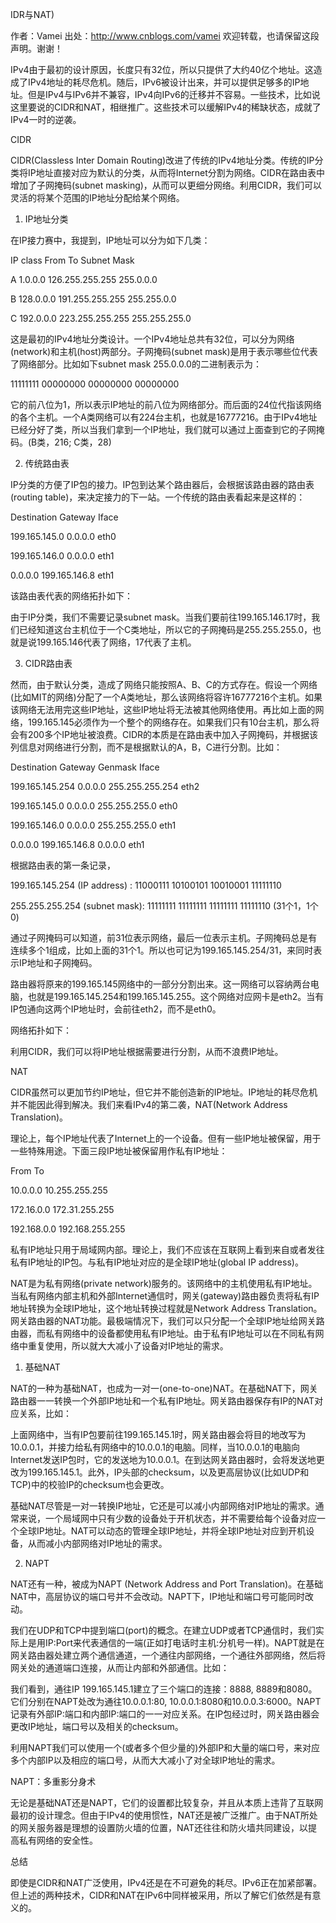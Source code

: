 IDR与NAT)

作者：Vamei 出处：http://www.cnblogs.com/vamei 欢迎转载，也请保留这段声明。谢谢！

 

IPv4由于最初的设计原因，长度只有32位，所以只提供了大约40亿个地址。这造成了IPv4地址的耗尽危机。随后，IPv6被设计出来，并可以提供足够多的IP地址。但是IPv4与IPv6并不兼容，IPv4向IPv6的迁移并不容易。一些技术，比如说这里要说的CIDR和NAT，相继推广。这些技术可以缓解IPv4的稀缺状态，成就了IPv4一时的逆袭。

 

CIDR

CIDR(Classless Inter Domain
Routing)改进了传统的IPv4地址分类。传统的IP分类将IP地址直接对应为默认的分类，从而将Internet分割为网络。CIDR在路由表中增加了子网掩码(subnet
masking)，从而可以更细分网络。利用CIDR，我们可以灵活的将某个范围的IP地址分配给某个网络。

1) IP地址分类

在IP接力赛中，我提到，IP地址可以分为如下几类：

IP class    From          To                 Subnet Mask

A           1.0.0.0       126.255.255.255    255.0.0.0

B           128.0.0.0     191.255.255.255    255.255.0.0

C           192.0.0.0     223.255.255.255    255.255.255.0

这是最初的IPv4地址分类设计。一个IPv4地址总共有32位，可以分为网络(network)和主机(host)两部分。子网掩码(subnet
mask)是用于表示哪些位代表了网络部分。比如如下subnet mask 255.0.0.0的二进制表示为：

11111111 00000000 00000000 00000000

它的前八位为1，所以表示IP地址的前八位为网络部分。而后面的24位代指该网络的各个主机。一个A类网络可以有224台主机，也就是16777216。由于IPv4地址已经分好了类，所以当我们拿到一个IP地址，我们就可以通过上面查到它的子网掩码。(B类，216;
C类，28)

 

2) 传统路由表

IP分类的方便了IP包的接力。IP包到达某个路由器后，会根据该路由器的路由表(routing
table)，来决定接力的下一站。一个传统的路由表看起来是这样的：

Destination        Gateway             Iface

199.165.145.0      0.0.0.0             eth0

199.165.146.0      0.0.0.0             eth1

0.0.0.0            199.165.146.8       eth1

该路由表代表的网络拓扑如下：



 

由于IP分类，我们不需要记录subnet
mask。当我们要前往199.165.146.17时，我们已经知道这台主机位于一个C类地址，所以它的子网掩码是255.255.255.0，也就是说199.165.146代表了网络，17代表了主机。

 

3) CIDR路由表

然而，由于默认分类，造成了网络只能按照A、B、C的方式存在。假设一个网络(比如MIT的网络)分配了一个A类地址，那么该网络将容许16777216个主机。如果该网络无法用完这些IP地址，这些IP地址将无法被其他网络使用。再比如上面的网络，199.165.145必须作为一个整个的网络存在。如果我们只有10台主机，那么将会有200多个IP地址被浪费。CIDR的本质是在路由表中加入子网掩码，并根据该列信息对网络进行分割，而不是根据默认的A，B，C进行分割。比如：

Destination        Gateway             Genmask             Iface

199.165.145.254    0.0.0.0             255.255.255.254     eth2

199.165.145.0      0.0.0.0             255.255.255.0       eth0

199.165.146.0      0.0.0.0             255.255.255.0       eth1

0.0.0.0            199.165.146.8       0.0.0.0             eth1

 

根据路由表的第一条记录，

199.165.145.254 (IP address) : 11000111 10100101 10010001 11111110

255.255.255.254 (subnet mask): 11111111 11111111 11111111 11111110 (31个1，1个0)

 

通过子网掩码可以知道，前31位表示网络，最后一位表示主机。子网掩码总是有连续多个1组成，比如上面的31个1。所以也可记为199.165.145.254/31，来同时表示IP地址和子网掩码。

路由器将原来的199.165.145网络中的一部分分割出来。这一网络可以容纳两台电脑，也就是199.165.145.254和199.165.145.255。这个网络对应网卡是eth2。当有IP包通向这两个IP地址时，会前往eth2，而不是eth0。

 

网络拓扑如下：



 

利用CIDR，我们可以将IP地址根据需要进行分割，从而不浪费IP地址。

 

NAT

CIDR虽然可以更加节约IP地址，但它并不能创造新的IP地址。IP地址的耗尽危机并不能因此得到解决。我们来看IPv4的第二袭，NAT(Network
Address Translation)。

 

理论上，每个IP地址代表了Internet上的一个设备。但有一些IP地址被保留，用于一些特殊用途。下面三段IP地址被保留用作私有IP地址：

From          To             

10.0.0.0      10.255.255.255

172.16.0.0    172.31.255.255

192.168.0.0   192.168.255.255

私有IP地址只用于局域网内部。理论上，我们不应该在互联网上看到来自或者发往私有IP地址的IP包。与私有IP地址对应的是全球IP地址(global
IP address)。

 

NAT是为私有网络(private
network)服务的。该网络中的主机使用私有IP地址。当私有网络内部主机和外部Internet通信时，网关(gateway)路由器负责将私有IP地址转换为全球IP地址，这个地址转换过程就是Network
Address
Translation。网关路由器的NAT功能。最极端情况下，我们可以只分配一个全球IP地址给网关路由器，而私有网络中的设备都使用私有IP地址。由于私有IP地址可以在不同私有网络中重复使用，所以就大大减小了设备对IP地址的需求。

 

1) 基础NAT

NAT的一种为基础NAT，也成为一对一(one-to-one)NAT。在基础NAT下，网关路由器一一转换一个外部IP地址和一个私有IP地址。网关路由器保存有IP的NAT对应关系，比如：



上面网络中，当有IP包要前往199.165.145.1时，网关路由器会将目的地改写为10.0.0.1，并接力给私有网络中的10.0.0.1的电脑。同样，当10.0.0.1的电脑向Internet发送IP包时，它的发送地为10.0.0.1。在到达网关路由器时，会将发送地更改为199.165.145.1。此外，IP头部的checksum，以及更高层协议(比如UDP和TCP)中的校验IP的checksum也会更改。

基础NAT尽管是一对一转换IP地址，它还是可以减小内部网络对IP地址的需求。通常来说，一个局域网中只有少数的设备处于开机状态，并不需要给每个设备对应一个全球IP地址。NAT可以动态的管理全球IP地址，并将全球IP地址对应到开机设备，从而减小内部网络对IP地址的需求。

 

2) NAPT

NAT还有一种，被成为NAPT (Network Address and Port
Translation)。在基础NAT中，高层协议的端口号并不会改动。NAPT下，IP地址和端口号可能同时改动。

我们在UDP和TCP中提到端口(port)的概念。在建立UDP或者TCP通信时，我们实际上是用IP:Port来代表通信的一端(正如打电话时主机:分机号一样)。NAPT就是在网关路由器处建立两个通信通道，一个通往内部网络，一个通往外部网络，然后将网关处的通道端口连接，从而让内部和外部通信。比如：



我们看到，通往IP 199.165.145.1建立了三个端口的连接：8888, 8889和8080。它们分别在NAPT处改为通往10.0.0.1:80,
10.0.0.1:8080和10.0.0.3:6000。NAPT记录有外部IP:端口和内部IP:端口的一一对应关系。在IP包经过时，网关路由器会更改IP地址，端口号以及相关的checksum。

利用NAPT我们可以使用一个(或者多个但少量的)外部IP和大量的端口号，来对应多个内部IP以及相应的端口号，从而大大减小了对全球IP地址的需求。



NAPT：多重影分身术

 

无论是基础NAT还是NAPT，它们的设置都比较复杂，并且从本质上违背了互联网最初的设计理念。但由于IPv4的使用惯性，NAT还是被广泛推广。由于NAT所处的网关服务器是理想的设置防火墙的位置，NAT还往往和防火墙共同建设，以提高私有网络的安全性。

 

总结

即使是CIDR和NAT广泛使用，IPv4还是在不可避免的耗尽。IPv6正在加紧部署。但上述的两种技术，CIDR和NAT在IPv6中同样被采用，所以了解它们依然是有意义的。
